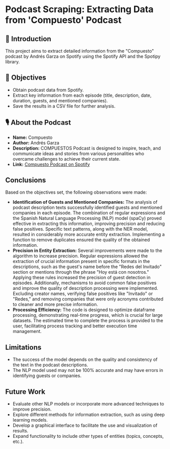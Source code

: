<!DOCTYPE html>
<html lang="en">
<head>
</head>
<body>

<h1><i class="fas fa-podcast"></i> Podcast Scraping: Extracting Data from 'Compuesto' Podcast</h1>

<h2><i class="fas fa-info-circle"></i> 📌 Introduction</h2>
<p>This project aims to extract detailed information from the "Compuesto" podcast by Andrés Garza on Spotify using the Spotify API and the Spotipy library.</p>

<h2><i class="fas fa-bullseye"></i>🎯 Objectives</h2>
<ul>
    <li>Obtain podcast data from Spotify.</li>
    <li>Extract key information from each episode (title, description, date, duration, guests, and mentioned companies).</li>
    <li>Save the results in a CSV file for further analysis.</li>
</ul>

<h2><i class="fas fa-microphone"></i>🎙️ About the Podcast</h2>
<ul>
    <li><strong>Name:</strong> Compuesto</li>
    <li><strong>Author:</strong> Andrés Garza</li>
    <li><strong>Description:</strong> COMPUESTOS Podcast is designed to inspire, teach, and communicate ideas and stories from various personalities who overcame challenges to achieve their current state.</li>
    <li><strong>Link:</strong> <a href="https://open.spotify.com/show/3kLgH97biRRk4BheBzysbn" target="_blank">Compuesto Podcast on Spotify</a></li>
</ul>

<h2><i class="fas fa-check-circle"></i> Conclusions</h2>
<p>Based on the objectives set, the following observations were made:</p>
<ul>
    <li><strong>Identification of Guests and Mentioned Companies:</strong> The analysis of podcast description texts successfully identified guests and mentioned companies in each episode. The combination of regular expressions and the Spanish Natural Language Processing (NLP) model (spaCy) proved effective in extracting this information, improving precision and reducing false positives. Specific text patterns, along with the NER model, resulted in considerably more accurate entity extraction. Implementing a function to remove duplicates ensured the quality of the obtained information.</li>
    <li><strong>Precision in Entity Extraction:</strong> Several improvements were made to the algorithm to increase precision. Regular expressions allowed the extraction of crucial information present in specific formats in the descriptions, such as the guest's name before the "Redes del Invitado" section or mentions through the phrase "Hoy está con nosotros." Applying these rules increased the precision of guest detection in episodes. Additionally, mechanisms to avoid common false positives and improve the quality of description processing were implemented. Excluding creator names, verifying false positives like "Invitado" or "Redes," and removing companies that were only acronyms contributed to cleaner and more precise information.</li>
    <li><strong>Processing Efficiency:</strong> The code is designed to optimize dataframe processing, demonstrating real-time progress, which is crucial for large datasets. The estimated time to complete the process is provided to the user, facilitating process tracking and better execution time management.</li>
</ul>

<h2><i class="fas fa-exclamation-triangle"></i> Limitations</h2>
<ul>
    <li>The success of the model depends on the quality and consistency of the text in the podcast descriptions.</li>
    <li>The NLP model used may not be 100% accurate and may have errors in identifying guests or companies.</li>
</ul>

<h2><i class="fas fa-cogs"></i> Future Work</h2>
<ul>
    <li>Evaluate other NLP models or incorporate more advanced techniques to improve precision.</li>
    <li>Explore different methods for information extraction, such as using deep learning models.</li>
    <li>Develop a graphical interface to facilitate the use and visualization of results.</li>
    <li>Expand functionality to include other types of entities (topics, concepts, etc.).</li>
</ul>

</body>
</html>
